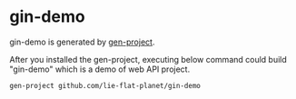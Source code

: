 # gin-demo

gin-demo is generated by [gen-project](https://github.com/lie-flat-planet/gen-project). 

After you installed the gen-project, executing below command could build "gin-demo" which is a demo of web API project.

```shell
gen-project github.com/lie-flat-planet/gin-demo
```